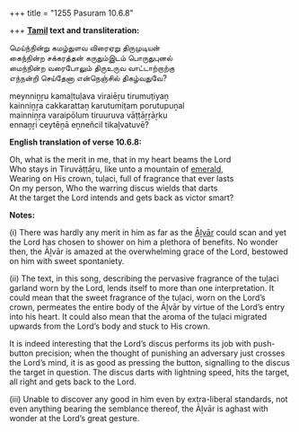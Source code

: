 +++
title = "1255 Pasuram 10.6.8"

+++
**[Tamil](/definition/tamil#history "show Tamil definitions") text and transliteration:**

மெய்ந்நின்று கமழ்துளவ விரைஏறு திருமுடியன்  
கைந்நின்ற சக்கரத்தன் கருதும்இடம் பொருதுபுனல்  
மைந்நின்ற வரைபோலும் திருஉருவ வாட்டாற்றாற்கு  
எந்நன்றி செய்தேனா என்நெஞ்சில் திகழ்வதுவே?

meynniṉṟu kamaḻtuḷava viraiēṟu tirumuṭiyaṉ  
kainniṉṟa cakkarattaṉ karutumiṭam porutupuṉal  
mainniṉṟa varaipōlum tiruuruva vāṭṭāṟṟāṟku  
ennaṉṟi ceytēṉā eṉneñcil tikaḻvatuvē?

**English translation of verse 10.6.8:**

Oh, what is the merit in me, that in my heart beams the Lord  
Who stays in Tiruvāṭṭāṟu, like unto a mountain of [emerald](/definition/emerald#history "show emerald definitions"),  
Wearing on His crown, tuḷaci, full of fragrance that ever lasts  
On my person, Who the warring discus wields that darts  
At the target the Lord intends and gets back as victor smart?

**Notes:**

\(i\) There was hardly any merit in him as far as the [Āḻvār](/definition/aḻvar#vaishnavism "show Āḻvār definitions") could scan and yet the Lord has chosen to shower on him a plethora of benefits. No wonder then, the Āḻvār is amazed at the overwhelming grace of the Lord, bestowed on him with sweet spontaniety.

\(ii\) The text, in this song, describing the pervasive fragrance of the tuḻaci garland worn by the Lord, lends itself to more than one interpretation. It could mean that the sweet fragrance of the tuḻaci, worn on the Lord’s crown, permeates the entire body of the Āḻvār by virtue of the Lord’s entry into his heart. It could also mean that the aroma of the tuḷaci migrated upwards from the Lord’s body and stuck to His crown.

It is indeed interesting that the Lord’s discus performs its job with push-button precision; when the thought of punishing an adversary just crosses the Lord’s mind, it is as good as pressing the button, signalling to the discus the target in question. The discus darts with lightning speed, hits the target, all right and gets back to the Lord.

\(iii\) Unable to discover any good in him even by extra-liberal standards, not even anything bearing the semblance thereof, the Āḻvār is aghast with wonder at the Lord’s great gesture.


